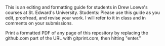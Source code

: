 
This is an editing and formatting guide for students in Drew Loewe's courses at St. Edward's University. Students: Please use this guide as you edit, proofread, and revise your work. I will refer to it in class and in comments on your submissions. 

Print a formatted PDF of any page of this repository by replacing the github.com part of the URL with gitprint.com, then hitting "enter." 
